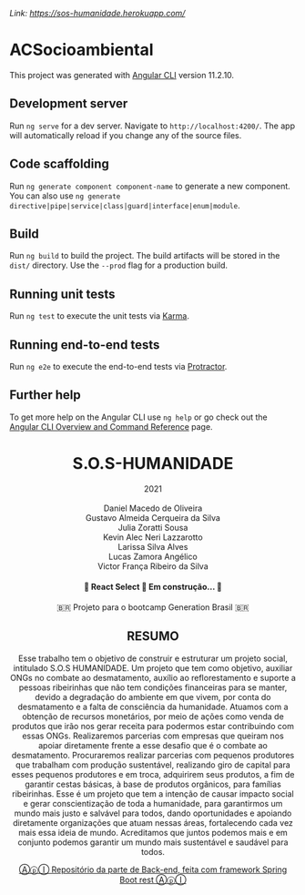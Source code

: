 *Link: https://sos-humanidade.herokuapp.com/*



# ACSocioambiental

This project was generated with [Angular CLI](https://github.com/angular/angular-cli) version 11.2.10.

## Development server

Run `ng serve` for a dev server. Navigate to `http://localhost:4200/`. The app will automatically reload if you change any of the source files.

## Code scaffolding

Run `ng generate component component-name` to generate a new component. You can also use `ng generate directive|pipe|service|class|guard|interface|enum|module`.

## Build

Run `ng build` to build the project. The build artifacts will be stored in the `dist/` directory. Use the `--prod` flag for a production build.

## Running unit tests

Run `ng test` to execute the unit tests via [Karma](https://karma-runner.github.io).

## Running end-to-end tests

Run `ng e2e` to execute the end-to-end tests via [Protractor](http://www.protractortest.org/).

## Further help

To get more help on the Angular CLI use `ng help` or go check out the [Angular CLI Overview and Command Reference](https://angular.io/cli) page.


#  <h1 align="center">S.O.S-HUMANIDADE</h1>
<p align="center">2021 <br>
<br> Daniel Macedo de Oliveira
 <br>Gustavo Almeida Cerqueira da Silva
<br> Julia Zoratti Sousa
<br> Kevin Alec Neri Lazzarotto
<br> Larissa Silva Alves
<br> Lucas Zamora Angélico
<br> Victor França Ribeiro da Silva
</p>

<h4 align="center"> 
	🚧  React Select 🚀 Em construção...  🚧
	
</h4>
<p align="center">🇧🇷 Projeto para o bootcamp Generation Brasil 🇧🇷<br>

<h2 align="center"> <strong>RESUMO</strong> </h2>
<p align="center"> 
Esse trabalho tem o objetivo de construir e estruturar um projeto social, intitulado S.O.S HUMANIDADE. Um projeto que tem como objetivo, auxiliar ONGs no combate ao desmatamento, auxílio ao reflorestamento e suporte a pessoas ribeirinhas que não tem condições financeiras para se manter, devido a degradação do ambiente em que vivem, por conta do desmatamento e a falta de consciência da humanidade.
Atuamos com a obtenção de recursos monetários, por meio de ações como venda de produtos que irão nos gerar receita para podermos estar contribuindo com essas ONGs. Realizaremos parcerias com empresas que queiram nos apoiar diretamente frente a esse desafio que é o combate ao desmatamento. Procuraremos realizar parcerias com pequenos produtores que trabalham com produção sustentável, realizando giro de capital para esses pequenos produtores e em troca, adquirirem seus produtos, a fim de garantir cestas básicas, à base de produtos orgânicos, para famílias ribeirinhas.
Esse é um projeto que tem a intenção de causar impacto social e gerar conscientização de toda a humanidade, para garantirmos um mundo mais justo e salvável para todos, dando oportunidades e apoiando diretamente organizações que atuam nessas áreas, fortalecendo cada vez mais essa ideia de mundo.
Acreditamos que juntos podemos mais e em conjunto podemos garantir um mundo mais sustentável e saudável para todos.
</p>

<a href="https://github.com/Danieloliver11/S.O.S-HUMANIDADE"><p align="center">ⒶⓟⒾ Repositório da parte de Back-end, feita com framework Spring Boot rest ⒶⓟⒾ</p></a>

